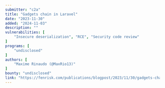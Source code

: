 ```yaml
---
submitter: "c2a"
title: "Gadgets chain in Laravel"
date: "2023-11-30"
added: "2024-11-03"
description: ""
vulnerabilities: [
    "Insecure deserialization", "RCE", "Security code review"
]
programs: [
    "undisclosed"
]
authors: [
    "Maxime Rinaudo (@MaxRio13)"
]
bounty: "undisclosed"
link: "https://fenrisk.com/publications/blogpost/2023/11/30/gadgets-chain-in-laravel/"
---
```





